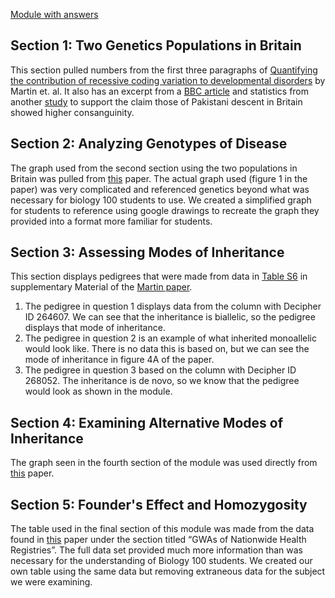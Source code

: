 [Module with answers](https://docs.google.com/document/d/1rEz2iinROtJglwnYUTvE-0C8XEMK2HXn27Aw8hmzY8g/edit?usp=sharing)

## Section 1: Two Genetics Populations in Britain
This section pulled numbers from the first three paragraphs of
[Quantifying the contribution of recessive coding variation to developmental disorders](https://www.science.org/doi/full/10.1126/science.aar6731?casa_token=B8mi7XvWvqAAAAAA%3Ant_1zKNG7bshPNBVbJDT4em3h5hosfAipGxKyEP6Y5rTsVCYJfYSg19ySijqHfmlQ8-oO9cN0nqX4Q) by Martin et. al.
It also has an excerpt from a [BBC article](https://www.bbc.com/creativediversity/nuance-in-bame/pakistani)
and statistics from another [study](https://www.ncbi.nlm.nih.gov/pmc/articles/PMC5079102/) to support the claim those of Pakistani descent in Britain showed higher consanguinity.

## Section 2: Analyzing Genotypes of Disease
The graph used from the second section using the two populations in Britain was pulled from [this](https://www.science.org/doi/full/10.1126/science.aar6731?casa_token=B8mi7XvWvqAAAAAA%3Ant_1zKNG7bshPNBVbJDT4em3h5hosfAipGxKyEP6Y5rTsVCYJfYSg19ySijqHfmlQ8-oO9cN0nqX4Q) paper. The actual graph used (figure 1 in the paper) was very complicated and referenced genetics beyond what was necessary for biology 100 students to use. We created a simplified graph for students to reference using google drawings to recreate the graph they provided into a format more familiar for students.

## Section 3: Assessing Modes of Inheritance 
This section displays pedigrees that were made from data in [Table S6](https://www.science.org/doi/suppl/10.1126/science.aar6731/suppl_file/aar6731_martin_table-s6.xlsx) in
supplementary Material of the [Martin paper](https://www.science.org/doi/full/10.1126/science.aar6731?casa_token=B8mi7XvWvqAAAAAA%3Ant_1zKNG7bshPNBVbJDT4em3h5hosfAipGxKyEP6Y5rTsVCYJfYSg19ySijqHfmlQ8-oO9cN0nqX4Q).
1. The pedigree in question 1 displays data from the column with Decipher ID 264607. We can see that the inheritance is biallelic, so the pedigree displays that mode of inheritance.
2. The pedigree in question 2 is an example of what inherited monoallelic would look like. There is no data this is based on, but we can see the mode of inheritance in figure 4A of the paper.
3. The pedigree in question 3 based on the column with Decipher ID 268052. The inheritance is de novo, so we know that the pedigree would look as shown in the module.

## Section 4: Examining Alternative Modes of Inheritance
The graph seen in the fourth section of the module was used directly from [this](https://www.science.org/doi/full/10.1126/science.aar6731?casa_token=B8mi7XvWvqAAAAAA%3Ant_1zKNG7bshPNBVbJDT4em3h5hosfAipGxKyEP6Y5rTsVCYJfYSg19ySijqHfmlQ8-oO9cN0nqX4Q) paper.

## Section 5: Founder's Effect and Homozygosity
The table used in the final section of this module was made from the data found in [this](https://www.nature.com/articles/s41586-022-05473-8?fromPaywallRec=true) paper under the section titled “GWAs of Nationwide Health Registries”. The full data set provided much more information than was necessary for the understanding of Biology 100 students. We created our own table using the same data but removing extraneous data for the subject we were examining. 
